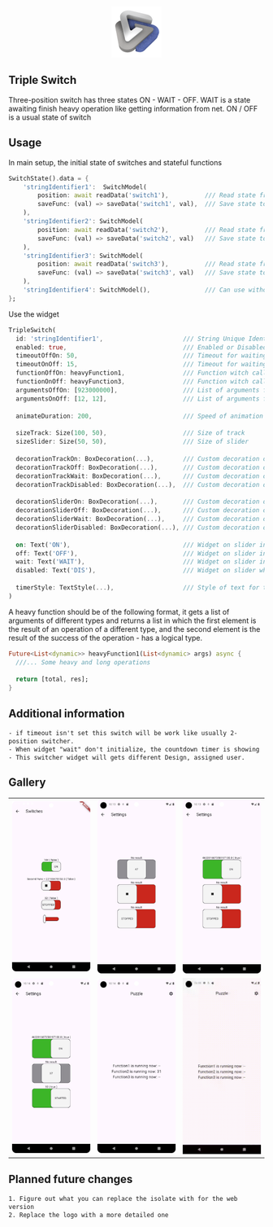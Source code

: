 <p align="center"><img src="/screenshots/logo.png" height="100" alt="Triple Switch" /></p>

## Triple Switch

Three-position switch has three states ON - WAIT - OFF. WAIT is a state awaiting finish heavy operation like getting information from net. ON / OFF is a usual state of switch 

## Usage

In main setup, the initial state of switches and stateful functions
```dart
SwitchState().data = {
    'stringIdentifier1':  SwitchModel(
        position: await readData('switch1'),          /// Read state from same Storage
        saveFunc: (val) => saveData('switch1', val),  /// Save state to some Storage
    ),
    'stringIdentifier2': SwitchModel(
        position: await readData('switch2'),          /// Read state from same Storage
        saveFunc: (val) => saveData('switch2', val)   /// Save state to some Storage
    ),
    'stringIdentifier3': SwitchModel(
        position: await readData('switch3'),          /// Read state from same Storage
        saveFunc: (val) => saveData('switch3', val)   /// Save state to some Storage
    ),
    'stringIdentifier4': SwitchModel(),               /// Can use without usage statement
};
```

Use the widget
```dart
TripleSwitch(
  id: 'stringIdentifier1',                      /// String Unique Identifier of switch  
  enabled: true,                                /// Enabled or Disabled switch
  timeoutOffOn: 50,                             /// Timeout for waiting for the called function from OFF to ON
  timeoutOnOff: 15,                             /// Timeout for waiting for the called function from ON to OFF
  functionOffOn: heavyFunction1,                /// Function witch called when tap on widget for switching state from OFF to ON
  functionOnOff: heavyFunction3,                /// Function witch called when tap on widget for switching state from ON to OFF
  argumentsOffOn: [923000000],                  /// List of arguments for called function from OFF to ON 
  argumentsOnOff: [12, 12],                     /// List of arguments for called function from ON to OFF
  
  animateDuration: 200,                         /// Speed of animation switch

  sizeTrack: Size(100, 50),                     /// Size of track
  sizeSlider: Size(50, 50),                     /// Size of slider

  decorationTrackOn: BoxDecoration(...),        /// Custom decoration of track in ON position
  decorationTrackOff: BoxDecoration(...),       /// Custom decoration of track in OFF position
  decorationTrackWait: BoxDecoration(...),      /// Custom decoration of track in WAIT position
  decorationTrackDisabled: BoxDecoration(...),  /// Custom decoration of track when switch is Disabled

  decorationSliderOn: BoxDecoration(...),       /// Custom decoration of slider in ON position
  decorationSliderOff: BoxDecoration(...),      /// Custom decoration of slider in OFF position
  decorationSliderWait: BoxDecoration(...),     /// Custom decoration of slider in WAIT position
  decorationSliderDisabled: BoxDecoration(...), /// Custom decoration of slider when switch is Disabled

  on: Text('ON'),                               /// Widget on slider in ON Position
  off: Text('OFF'),                             /// Widget on slider in OFF Position
  wait: Text('WAIT'),                           /// Widget on slider in WAIT Position
  disabled: Text('DIS'),                        /// Widget on slider when switch is Disabled
  
  timerStyle: TextStyle(...),                   /// Style of text for timeout
)
```

A heavy function should be of the following format, 
it gets a list of arguments of different types and returns a list in which the first element is the result of an operation of a different type, 
and the second element is the result of the success of the operation - has a logical type.
```dart 
Future<List<dynamic>> heavyFunction1(List<dynamic> args) async {
  ///... Some heavy and long operations
  
  return [total, res];
}
```

## Additional information

    - if timeout isn't set this switch will be work like usually 2-position switcher.
    - When widget "wait" don't initialize, the countdown timer is showing
    - This switcher widget will gets different Design, assigned user. 

## Gallery

<div style="text-align: center">
    <table>
        <tr>
            <td style="text-align: center">
               <img src="/screenshots/puzzle_1.png" width="200"/> 
            </td>            
            <td style="text-align: center">
               <img src="/screenshots/puzzle_2.png" width="200"/> 
            </td>
            <td style="text-align: center">
               <img src="/screenshots/puzzle_3.png" width="200" />
            </td>
        </tr>
        <tr>
            <td style="text-align: center">
               <img src="/screenshots/puzzle_4.png" width="200"/>
            </td>
            <td style="text-align: center">
               <img src="/screenshots/puzzle_5.png" width="200"/>
            </td>
            <td style="text-align: center">
               <img src="/screenshots/puzzle_6.gif" width="200"/>
            </td>
        </tr>
    </table>
</div>

## Planned future changes

    1. Figure out what you can replace the isolate with for the web version
    2. Replace the logo with a more detailed one